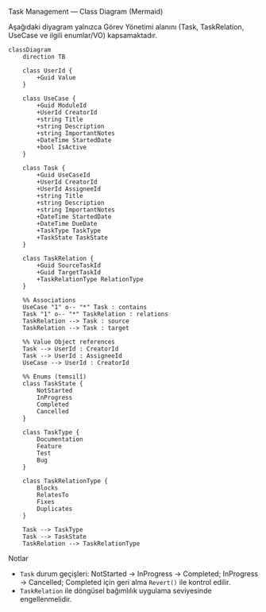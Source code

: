 Task Management — Class Diagram (Mermaid)

Aşağıdaki diyagram yalnızca Görev Yönetimi alanını (Task, TaskRelation, UseCase ve ilgili enumlar/VO) kapsamaktadır.

```mermaid
classDiagram
    direction TB

    class UserId {
        +Guid Value
    }

    class UseCase {
        +Guid ModuleId
        +UserId CreatorId
        +string Title
        +string Description
        +string ImportantNotes
        +DateTime StartedDate
        +bool IsActive
    }

    class Task {
        +Guid UseCaseId
        +UserId CreatorId
        +UserId AssigneeId
        +string Title
        +string Description
        +string ImportantNotes
        +DateTime StartedDate
        +DateTime DueDate
        +TaskType TaskType
        +TaskState TaskState
    }

    class TaskRelation {
        +Guid SourceTaskId
        +Guid TargetTaskId
        +TaskRelationType RelationType
    }

    %% Associations
    UseCase "1" o-- "*" Task : contains
    Task "1" o-- "*" TaskRelation : relations
    TaskRelation --> Task : source
    TaskRelation --> Task : target

    %% Value Object references
    Task --> UserId : CreatorId
    Task --> UserId : AssigneeId
    UseCase --> UserId : CreatorId

    %% Enums (temsilî)
    class TaskState {
        NotStarted
        InProgress
        Completed
        Cancelled
    }

    class TaskType {
        Documentation
        Feature
        Test
        Bug
    }

    class TaskRelationType {
        Blocks
        RelatesTo
        Fixes
        Duplicates
    }

    Task --> TaskType
    Task --> TaskState
    TaskRelation --> TaskRelationType
```

Notlar
- `Task` durum geçişleri: NotStarted → InProgress → Completed; InProgress → Cancelled; Completed için geri alma `Revert()` ile kontrol edilir.
- `TaskRelation` ile döngüsel bağımlılık uygulama seviyesinde engellenmelidir.

